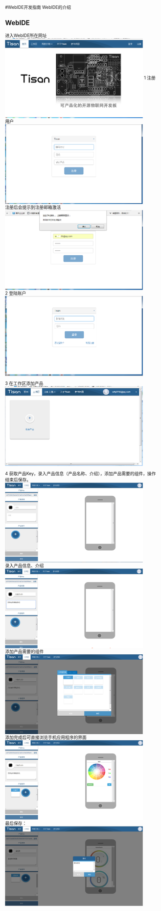 #WebIDE开发指南
WebIDE的介绍  

## WebIDE  
进入WebIDE所在网址  
<img src="image/w_main.png" width = "450" height = "260" alt="main" align=center /> 
1 注册用户  
<img src="image/w_regedit.png" width = "450" height = "260" alt="main" align=center />   
注册后会提示到注册邮箱激活  
<img src="image/w_regedit1.png" width = "450" height = "260" alt="main" align=center />  
2 登陆账户  
<img src="image/w_login.png" width = "450" height = "260" alt="main" align=center />   

3 在工作区添加产品  
<img src="image/w_add_p0.png" width = "450" height = "260" alt="main" align=center />

4 获取产品Key，录入产品信息（产品名称、介绍），添加产品需要的组件，操作结束后保存。  
<img src="image/work_addp1.png" width = "450" height = "260" alt="main" align=center />  
录入产品信息、介绍  
<img src="image/work_addp2.png" width = "450" height = "260" alt="main" align=center />  
添加产品需要的组件  
<img src="image/work_addp3.png" width = "450" height = "260" alt="main" align=center />  
添加完成后可直接浏览手机应用程序的界面   
<img src="image/work_addp5.png" width = "450" height = "260" alt="main" align=center />  
最后保存：    
<img src="image/work_addp7.png" width = "450" height = "260" alt="main" align=center /> 


